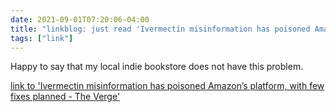 ```yaml
---
date: 2021-09-01T07:20:06-04:00
title: "linkblog: just read 'Ivermectin misinformation has poisoned Amazon’s platform, with few fixes planned - The Verge'"
tags: ["link"]
---
```

Happy to say that my local indie bookstore does not have this problem.
 
[link to 'Ivermectin misinformation has poisoned Amazon’s platform, with few fixes planned - The Verge'](https://www.theverge.com/2021/9/1/22651653/amazon-ivermectin-misinformation-autocomplete)
